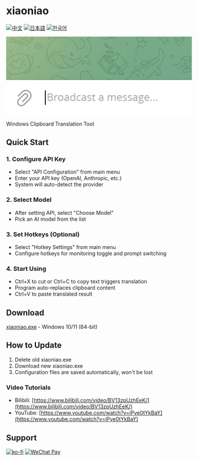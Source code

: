 # xiaoniao

[![中文](https://img.shields.io/badge/lang-中文-red)](README_ZH.md)
[![日本語](https://img.shields.io/badge/lang-日本語-blue)](README_JP.md)
[![한국어](https://img.shields.io/badge/lang-한국어-green)](README_KR.md)

![Demo](windows/assets/demo.gif)

Windows Clipboard Translation Tool

## Quick Start

### 1. Configure API Key

- Select "API Configuration" from main menu
- Enter your API key (OpenAI, Anthropic, etc.)
- System will auto-detect the provider

### 2. Select Model

- After setting API, select "Choose Model"
- Pick an AI model from the list

### 3. Set Hotkeys (Optional)

- Select "Hotkey Settings" from main menu
- Configure hotkeys for monitoring toggle and prompt switching

### 4. Start Using

- Ctrl+X to cut or Ctrl+C to copy text triggers translation
- Program auto-replaces clipboard content
- Ctrl+V to paste translated result

## Download

[xiaoniao.exe](https://github.com/kaminoguo/xiaoniao/releases/latest) - Windows 10/11 (64-bit)

## How to Update

1. Delete old xiaoniao.exe
2. Download new xiaoniao.exe
3. Configuration files are saved automatically, won't be lost

### Video Tutorials

- Bilibili: [https://www.bilibili.com/video/BV13zpUzhEeK/](https://www.bilibili.com/video/BV13zpUzhEeK/)
- YouTube: [https://www.youtube.com/watch?v=iPye0tYkBaY](https://www.youtube.com/watch?v=iPye0tYkBaY)

## Support

[![ko-fi](https://ko-fi.com/img/githubbutton_sm.svg)](https://ko-fi.com/gogogod)
[![WeChat Pay](https://img.shields.io/badge/WeChat-Pay-09B83E?logo=wechat)](windows/assets/wechat-pay.jpg)
